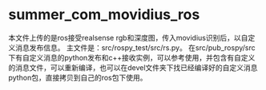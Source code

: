 # summer_com_movidius_ros
本文件上传的是ros接受realsense rgb和深度图，传入movidius识别后，以自定义消息发布信息。
主文件是：src/rospy_test/src/rs.py。
在src/pub_rospy/src 下有自定义消息的python发布和c++接收实例，可以参考使用，并包含有自定义的消息文件，可以重新编译，也可以在devel文件夹下找已经编译好的自定义消息python包，直接拷贝到自己的ros包下使用。
